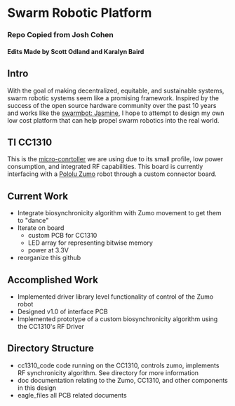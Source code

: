 # Swarm Robotic Platform
### Repo Copied from Josh Cohen
#### Edits Made by Scott Odland and Karalyn Baird

## Intro
With the goal of making decentralized, equitable, and sustainable systems, swarm robotic systems seem like a promising framework. Inspired by the success of the open source hardware community over the past 10 years and works like the [swarmbot: Jasmine](http://www.swarmrobot.org/), I hope to attempt to design my own low cost platform that can help propel swarm robotics into the real world. 

## TI CC1310
This is the [micro-conrtoller](http://www.ti.com/product/CC1310) we are using due to its small profile, low power consumption, and integrated RF capabilities. This board is currently interfacing with a [Pololu Zumo](https://www.pololu.com/product/2508) robot through a custom connector board.    

## Current Work
* Integrate biosynchronicity algorithm with Zumo movement to get them to "dance"
* Iterate on board
	* custom PCB for CC1310
	* LED array for representing bitwise memory
	* power at 3.3V  
* reorganize this github

## Accomplished Work
* Implemented driver library level functionality of control of the Zumo robot
* Designed v1.0 of interface PCB
* Implemented prototype of a custom biosynchronicity algorithm using the CC1310's RF Driver

## Directory Structure
* cc1310_code
	code running on the CC1310, controls zumo, implements RF synchronicity algorithm. See directory for more information
* doc
	documentation relating to the Zumo, CC1310, and other components in this design
* eagle_files
	all PCB related documents
